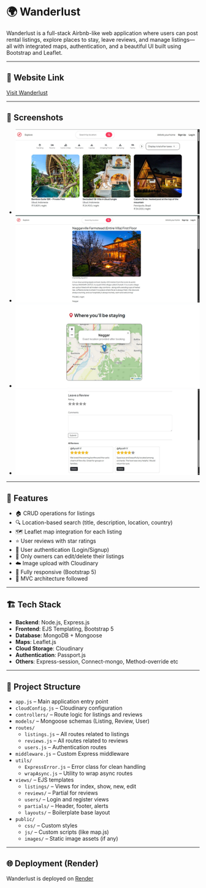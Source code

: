 # 🌍 Wanderlust

Wanderlust is a full-stack Airbnb-like web application where users can post rental listings, explore places to stay, leave reviews, and manage listings—all with integrated maps, authentication, and a beautiful UI built using Bootstrap and Leaflet.

---

## 🔗 Website Link

[Visit Wanderlust](https://wanderlust-i3h9.onrender.com/)  

---

## 📸 Screenshots

- ![Homepage](assets/homepage.png)
- ![Listing Page](assets/listing-page.png)
- ![Map Integration](assets/map.png)
- ![Reviews](assets/reviews.png)

---

## 🚀 Features

- 🏠 CRUD operations for listings
- 🔍 Location-based search (title, description, location, country)
- 🗺️ Leaflet map integration for each listing
- ⭐ User reviews with star ratings
- 🧾 User authentication (Login/Signup)
- 👤 Only owners can edit/delete their listings
- ☁️ Image upload with Cloudinary
- 📱 Fully responsive (Bootstrap 5)
- 🧩 MVC architecture followed

---

## 🏗️ Tech Stack

- **Backend**: Node.js, Express.js
- **Frontend**: EJS Templating, Bootstrap 5
- **Database**: MongoDB + Mongoose
- **Maps**: Leaflet.js
- **Cloud Storage**: Cloudinary
- **Authentication**: Passport.js
- **Others**: Express-session, Connect-mongo, Method-override etc

---

 ## 📁 Project Structure

- `app.js` – Main application entry point
- `cloudConfig.js` – Cloudinary configuration
- `controllers/` – Route logic for listings and reviews
- `models/` – Mongoose schemas (Listing, Review, User)
- `routes/`
  - `listings.js` – All routes related to listings
  - `reviews.js` – All routes related to reviews
  - `users.js` – Authentication routes
- `middleware.js` – Custom Express middleware
- `utils/`
  - `ExpressError.js` – Error class for clean handling
  - `wrapAsync.js` – Utility to wrap async routes
- `views/` – EJS templates
  - `listings/` – Views for index, show, new, edit
  - `reviews/` – Partial for reviews
  - `users/` – Login and register views
  - `partials/` – Header, footer, alerts
  - `layouts/` – Boilerplate base layout
- `public/`
  - `css/` – Custom styles
  - `js/` – Custom scripts (like map.js)
  - `images/` – Static image assets (if any)


---

## 🌐 Deployment (Render)

Wanderlust is deployed on [Render](https://render.com)
